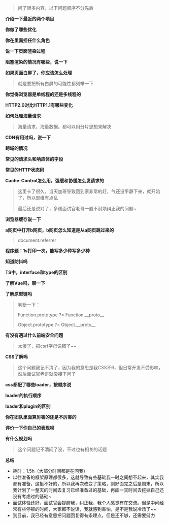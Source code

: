 > 问了很多内容，以下问题顺序不分先后

**介绍一下最近的两个项目**

**你做了哪些优化**

**你在里面担任什么角色**

**说一下页面渲染过程**

**阻塞渲染的情况有哪些，说一下**

**如果页面白屏了，你应该怎么处理**

> 就是要把所有白屏的可能性都列举一下

**你觉得浏览器是单线程的还是多线程的**

**HTTP2.0对比HTTP1.1有哪些变化**

**如何处理海量请求**

> 海量请求，海量数据。都可以用分片思想来解决

**CDN有用过吗，说一下**

**跨域的情况**

**常见的请求头和响应体的字段**

**常见的HTTP状态码**

**Cache-Control怎么用，强缓和协缓怎么发请求的**

> 这里卡了很久，当天加班导致回到家非常的赶，气还没平静下来，就开始了，所以思维有点乱
>
> 最后还是说对了，多谢面试官老哥一直不耐烦纠正我的问题~

**浏览器缓存说一下**

**a网页中打开b网页，b网页怎么知道是从a网页跳过来的**

> document.referrer

**程序题：1s打印一次，能写多少种写多少种**

**知道防抖吗**

**TS中，interface和type的区别**

**了解Vue吗，聊一下**

**了解原型链吗**

> 判断一下：
>
> Function.prototype ?= Function.__proto\_\_
>
> Object.prototype ?= Object.__proto\_\_

**有没有遇过什么前端安全问题**

> 太傻了，把csrf字母说错了~~

**CSS了解吗**

> 这个问题我记不清了，因为我的意思是我CSS不6，但日常开发不受影响，然后面试官老哥就没接下问了

**css都配了哪些loader，按顺序说**

**loader的执行顺序**

**loader和plugin的区别**

**你在团队里面算厉害的还是不厉害的**

**评价一下你自己的表现呗**

**有什么规划吗**

> 这个问题记不清问了没，不过也有相关的话题

**总结**

- 耗时：1.5h（大部分时间都是在问我）
- 以往准备的框架原理都很多，这就导致有些基础我一时之间想不起来，其实我都有准备，这挺不好的，所以我再次改变了策略，刚好面完之后是周末，所以我计划了一整天的时间去复习已经准备过的基础，再画一天时间去挖掘自己还没有考虑过的基础~
- 面试体验还好，面试官会提醒我，纠正我，我个人感觉有在交流。但是中间经常有些停顿的时间，大家都不说话，我就感到害怕，是不是我说冷场了~~
- 到目前，我已经有意思把问题回复得有条理点，但是还不够，还需要努力